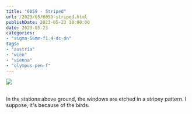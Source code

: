 ```yaml
---
title: "6059 - Striped"
url: /2023/05/6059-striped.html
publishDate: 2023-05-23 18:00:00
date: 2023-05-23
categories:
- "sigma-56mm-f1.4-dc-dn"
tags:
- "austria"
- "wien"
- "vienna"
- "olympus-pen-f"
---
```

<div class="container">
<div class="center"><a target="_blank" href="https://d25zfm9zpd7gm5.cloudfront.net/1200x1200/2020/20200112_174535_lr.jpg"><img class="webfeedsFeaturedVisual" src="https://d25zfm9zpd7gm5.cloudfront.net/0600x0600/2020/20200112_174535_lr.jpg" /></a></div>
</div>
<br />

In the stations above ground, the windows are etched in a
stripey pattern. I suppose, it's because of the birds.
